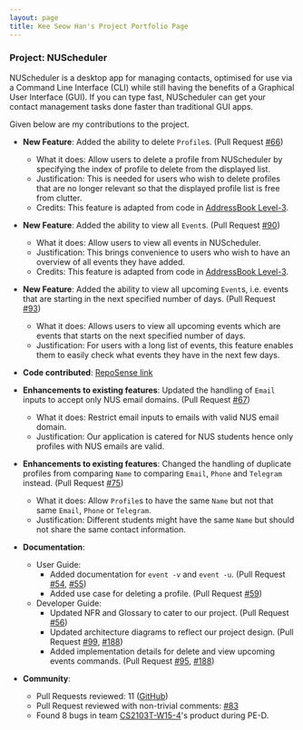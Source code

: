 ```yaml
---
layout: page
title: Kee Seow Han's Project Portfolio Page
---
```


<div markdown="block" class="no-num">

### Project: NUScheduler

NUScheduler is a desktop app for managing contacts, optimised for use via a Command Line Interface (CLI) while still having the benefits of a Graphical User Interface (GUI). If you can type fast, NUScheduler can get your contact management tasks done faster than traditional GUI apps.

Given below are my contributions to the project.

* **New Feature**: Added the ability to delete `Profile`s. (Pull Request [#66](https://github.com/AY2223S1-CS2103T-T17-3/tp/pull/66))
  * What it does:
    Allow users to delete a profile from NUScheduler by specifying the index of profile to delete from the displayed list.
  * Justification:
    This is needed for users who wish to delete profiles that are no longer relevant so that the displayed profile list is free from clutter.
  * Credits: This feature is adapted from code in [AddressBook Level-3](https://github.com/se-edu/addressbook-level3).

* **New Feature**: Added the ability to view all `Event`s. (Pull Request [#90](https://github.com/AY2223S1-CS2103T-T17-3/tp/pull/90))
  * What it does:
    Allow users to view all events in NUScheduler. 
  * Justification:
    This brings convenience to users who wish to have an overview of all events they have added.
  * Credits: This feature is adapted from code in [AddressBook Level-3](https://github.com/se-edu/addressbook-level3).

* **New Feature**: Added the ability to view all upcoming `Event`s, i.e. events that are starting in the next specified number of days. (Pull Request [#93](https://github.com/AY2223S1-CS2103T-T17-3/tp/pull/93))
  * What it does:
    Allows users to view all upcoming events which are events that starts on the next specified number of days.
  * Justification:
    For users with a long list of events, this feature enables them to easily check what events they have in the next few days.

* **Code contributed**: [RepoSense link](https://nus-cs2103-ay2223s1.github.io/tp-dashboard/?search=kshan29&breakdown=true)

* **Enhancements to existing features**: Updated the handling of `Email` inputs to accept only NUS email domains. (Pull Request [#67](https://github.com/AY2223S1-CS2103T-T17-3/tp/pull/67))
  * What it does: Restrict email inputs to emails with valid NUS email domain.
  * Justification: Our application is catered for NUS students hence only profiles with NUS emails are valid.

* **Enhancements to existing features**: Changed the handling of duplicate profiles from comparing `Name` to comparing `Email`, `Phone` and `Telegram` instead. (Pull Request [#75](https://github.com/AY2223S1-CS2103T-T17-3/tp/pull/75))
  * What it does: Allow `Profile`s to have the same `Name` but not that same `Email`, `Phone` or `Telegram`.
  * Justification: Different students might have the same `Name` but should not share the same contact information.

* **Documentation**:
  * User Guide:
    * Added documentation for `event -v` and `event -u`. (Pull Request [#54](https://github.com/AY2223S1-CS2103T-T17-3/tp/pull/54), [#55](https://github.com/AY2223S1-CS2103T-T17-3/tp/pull/55))
    * Added use case for deleting a profile. (Pull Request [#59](https://github.com/AY2223S1-CS2103T-T17-3/tp/pull/59))
  * Developer Guide:
    * Updated NFR and Glossary to cater to our project. (Pull Request [#56](https://github.com/AY2223S1-CS2103T-T17-3/tp/pull/56))
    * Updated architecture diagrams to reflect our project design. (Pull Request [#99](https://github.com/AY2223S1-CS2103T-T17-3/tp/pull/99), [#188](https://github.com/AY2223S1-CS2103T-T17-3/tp/pull/188))
    * Added implementation details for delete and view upcoming events commands. (Pull Request [#95](https://github.com/AY2223S1-CS2103T-T17-3/tp/pull/95), [#188](https://github.com/AY2223S1-CS2103T-T17-3/tp/pull/188))

* **Community**:
  * Pull Requests reviewed: 11 ([GitHub](https://github.com/AY2223S1-CS2103T-T17-3/tp/pulls?q=is%3Apr+commenter%3AKSHan29+is%3Aclosed+-author%3AKSHan29))
  * Pull Request reviewed with non-trivial comments: [#83](https://github.com/AY2223S1-CS2103T-T17-3/tp/pull/83)
  * Found 8 bugs in team [CS2103T-W15-4](https://github.com/KSHan29/ped/issues)'s product during PE-D.
  
</div>
